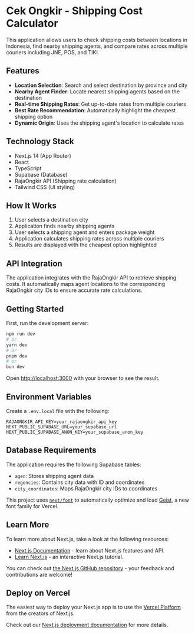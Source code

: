 # Cek Ongkir - Shipping Cost Calculator

This application allows users to check shipping costs between locations in Indonesia, find nearby shipping agents, and compare rates across multiple couriers including JNE, POS, and TIKI.

## Features

- **Location Selection**: Search and select destination by province and city
- **Nearby Agent Finder**: Locate nearest shipping agents based on the destination
- **Real-time Shipping Rates**: Get up-to-date rates from multiple couriers
- **Best Rate Recommendation**: Automatically highlight the cheapest shipping option
- **Dynamic Origin**: Uses the shipping agent's location to calculate rates

## Technology Stack

- Next.js 14 (App Router)
- React
- TypeScript
- Supabase (Database)
- RajaOngkir API (Shipping rate calculation)
- Tailwind CSS (UI styling)

## How It Works

1. User selects a destination city
2. Application finds nearby shipping agents
3. User selects a shipping agent and enters package weight
4. Application calculates shipping rates across multiple couriers
5. Results are displayed with the cheapest option highlighted

## API Integration

The application integrates with the RajaOngkir API to retrieve shipping costs. It automatically maps agent locations to the corresponding RajaOngkir city IDs to ensure accurate rate calculations.

## Getting Started

First, run the development server:

```bash
npm run dev
# or
yarn dev
# or
pnpm dev
# or
bun dev
```

Open [http://localhost:3000](http://localhost:3000) with your browser to see the result.

## Environment Variables

Create a `.env.local` file with the following:

```
RAJAONGKIR_API_KEY=your_rajaongkir_api_key
NEXT_PUBLIC_SUPABASE_URL=your_supabase_url
NEXT_PUBLIC_SUPABASE_ANON_KEY=your_supabase_anon_key
```

## Database Requirements

The application requires the following Supabase tables:
- `agen`: Stores shipping agent data
- `regencies`: Contains city data with ID and coordinates 
- `city_coordinates`: Maps RajaOngkir city IDs to coordinates

This project uses [`next/font`](https://nextjs.org/docs/app/building-your-application/optimizing/fonts) to automatically optimize and load [Geist](https://vercel.com/font), a new font family for Vercel.

## Learn More

To learn more about Next.js, take a look at the following resources:

- [Next.js Documentation](https://nextjs.org/docs) - learn about Next.js features and API.
- [Learn Next.js](https://nextjs.org/learn) - an interactive Next.js tutorial.

You can check out [the Next.js GitHub repository](https://github.com/vercel/next.js) - your feedback and contributions are welcome!

## Deploy on Vercel

The easiest way to deploy your Next.js app is to use the [Vercel Platform](https://vercel.com/new?utm_medium=default-template&filter=next.js&utm_source=create-next-app&utm_campaign=create-next-app-readme) from the creators of Next.js.

Check out our [Next.js deployment documentation](https://nextjs.org/docs/app/building-your-application/deploying) for more details.
